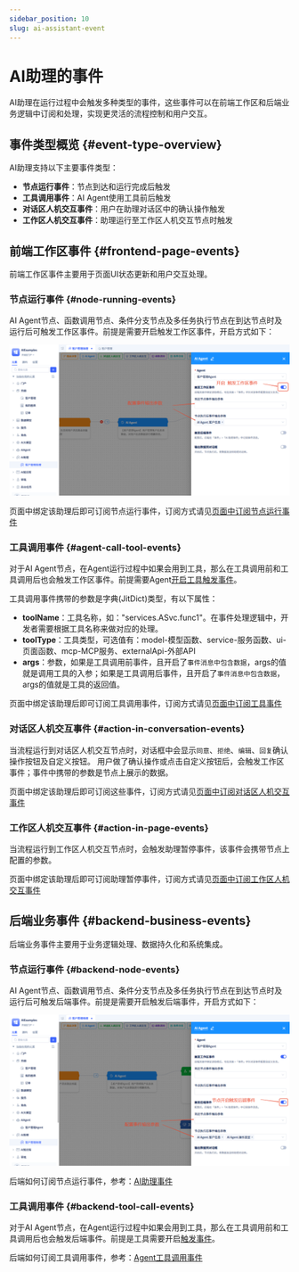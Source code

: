 ```yaml
---
sidebar_position: 10
slug: ai-assistant-event
---
```


# AI助理的事件

AI助理在运行过程中会触发多种类型的事件，这些事件可以在前端工作区和后端业务逻辑中订阅和处理，实现更灵活的流程控制和用户交互。

## 事件类型概览 {#event-type-overview}
AI助理支持以下主要事件类型：
- **节点运行事件**：节点到达和运行完成后触发
- **工具调用事件**：AI Agent使用工具前后触发
- **对话区人机交互事件**：用户在助理对话区中的确认操作触发
- **工作区人机交互事件**：助理运行至工作区人机交互节点时触发

## 前端工作区事件 {#frontend-page-events}
前端工作区事件主要用于页面UI状态更新和用户交互处理。 

### 节点运行事件 {#node-running-events}
AI Agent节点、函数调用节点、条件分支节点及多任务执行节点在到达节点时及运行后可触发工作区事件。前提是需要开启触发工作区事件，开启方式如下：

![AI助理-工作区事件-配置](./img/assistant/assistant-workspace-event.png)

页面中绑定该助理后即可订阅节点运行事件，订阅方式请见[页面中订阅节点运行事件](../using-ai-in-portals-and-pages/using-ai-assistants-in-component-pages#subscribe-node-running-events)


### 工具调用事件 {#agent-call-tool-events}
对于AI Agent节点，在Agent运行过程中如果会用到工具，那么在工具调用前和工具调用后也会触发工作区事件。前提需要Agent[开启工具触发事件](../ai-agent/agent-tools#tool-function-call-pre-post-event-triggering)。

工具调用事件携带的参数是字典(JitDict)类型，有以下属性：
- **toolName**：工具名称，如："services.ASvc.func1"。在事件处理逻辑中，开发者需要根据工具名称来做对应的处理。
- **toolType**：工具类型，可选值有：model-模型函数、service-服务函数、ui-页面函数、mcp-MCP服务、externalApi-外部API
- **args**：参数，如果是工具调用前事件，且开启了`事件消息中包含数据`，args的值就是调用工具的入参；如果是工具调用后事件，且开启了`事件消息中包含数据`，args的值就是工具的返回值。

页面中绑定该助理后即可订阅工具调用事件，订阅方式请见[页面中订阅工具事件](../using-ai-in-portals-and-pages/using-ai-assistants-in-component-pages#subscribe-call-tool-events)


### 对话区人机交互事件 {#action-in-conversation-events} 
当流程运行到对话区人机交互节点时，对话框中会显示`同意`、`拒绝`、`编辑`、`回复`确认操作按钮及自定义按钮。
用户做了确认操作或点击自定义按钮后，会触发工作区事件；事件中携带的参数是节点上展示的数据。

页面中绑定该助理后即可订阅这些事件，订阅方式请见[页面中订阅对话区人机交互事件](../using-ai-in-portals-and-pages/using-ai-assistants-in-component-pages#subscribe-action-in-conversation-events)


### 工作区人机交互事件 {#action-in-page-events} 
当流程运行到工作区人机交互节点时，会触发助理暂停事件，该事件会携带节点上配置的参数。

页面中绑定该助理后即可订阅助理暂停事件，订阅方式请见[页面中订阅工作区人机交互事件](../using-ai-in-portals-and-pages/using-ai-assistants-in-component-pages#subscribe-action-in-page-events)


## 后端业务事件 {#backend-business-events}
后端业务事件主要用于业务逻辑处理、数据持久化和系统集成。

### 节点运行事件 {#backend-node-events}
AI Agent节点、函数调用节点、条件分支节点及多任务执行节点在到达节点时及运行后可触发后端事件。前提是需要开启触发后端事件，开启方式如下：

![AI助理-后端事件-配置](./img/assistant/assistant-backend-event.png)

后端如何订阅节点运行事件，参考：[AI助理事件](../business-logic-development/event-handling#ai-assistant-events)

### 工具调用事件 {#backend-tool-call-events}
对于AI Agent节点，在Agent运行过程中如果会用到工具，那么在工具调用前和工具调用后也会触发后端事件。前提是工具需要开启[触发事件](../ai-agent/agent-tools#tool-function-call-pre-post-event-triggering)。

后端如何订阅工具调用事件，参考：[Agent工具调用事件](../business-logic-development/event-handling#agent-tool-call-events)

